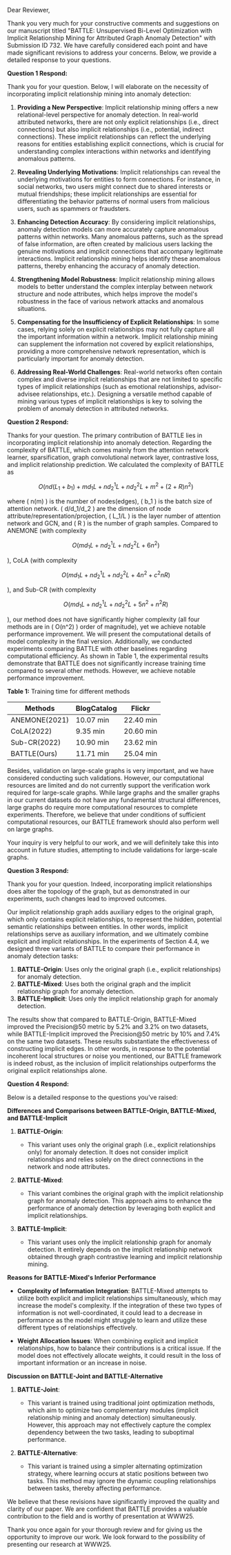 Dear Reviewer,

Thank you very much for your constructive comments and suggestions on our manuscript titled "BATTLE: Unsupervised Bi-Level Optimization with Implicit Relationship Mining for Attributed Graph Anomaly Detection" with Submission ID 732. We have carefully considered each point and have made significant revisions to address your concerns. Below, we provide a detailed response to your questions.

**Question 1 Respond:**

Thank you for your question. Below, I will elaborate on the necessity of incorporating implicit relationship mining into anomaly detection:

1. **Providing a New Perspective**: Implicit relationship mining offers a new relational-level perspective for anomaly detection. In real-world attributed networks, there are not only explicit relationships (i.e., direct connections) but also implicit relationships (i.e., potential, indirect connections). These implicit relationships can reflect the underlying reasons for entities establishing explicit connections, which is crucial for understanding complex interactions within networks and identifying anomalous patterns.

2. **Revealing Underlying Motivations**: Implicit relationships can reveal the underlying motivations for entities to form connections. For instance, in social networks, two users might connect due to shared interests or mutual friendships; these implicit relationships are essential for differentiating the behavior patterns of normal users from malicious users, such as spammers or fraudsters.

3. **Enhancing Detection Accuracy**: By considering implicit relationships, anomaly detection models can more accurately capture anomalous patterns within networks. Many anomalous patterns, such as the spread of false information, are often created by malicious users lacking the genuine motivations and implicit connections that accompany legitimate interactions. Implicit relationship mining helps identify these anomalous patterns, thereby enhancing the accuracy of anomaly detection.

4. **Strengthening Model Robustness**: Implicit relationship mining allows models to better understand the complex interplay between network structure and node attributes, which helps improve the model's robustness in the face of various network attacks and anomalous situations.

5. **Compensating for the Insufficiency of Explicit Relationships**: In some cases, relying solely on explicit relationships may not fully capture all the important information within a network. Implicit relationship mining can supplement the information not covered by explicit relationships, providing a more comprehensive network representation, which is particularly important for anomaly detection.

6. **Addressing Real-World Challenges**: Real-world networks often contain complex and diverse implicit relationships that are not limited to specific types of implicit relationships (such as emotional relationships, advisor-advisee relationships, etc.). Designing a versatile method capable of mining various types of implicit relationships is key to solving the problem of anomaly detection in attributed networks.

**Question 2 Respond:** 

Thanks for your question. The primary contribution of BATTLE lies in incorporating implicit relationship into anomaly detection. Regarding the complexity of BATTLE, which comes mainly from the attention network learner, sparsification, graph convolutional network layer, contrastive loss, and implicit relationship prediction. We calculated the complexity of BATTLE as 

$$
O\left(nd(L_1 + b_1) + md_1L + nd_2^1L + nd_2^2L + m^2 + (2 + R)n^2\right)
$$

where \( n(m) \) is the number of nodes(edges), \( b_1 \) is the batch size of attention network. \( d/d_1/d_2 \) are the dimension of node attribute/representation/projection, \( L_1/L \) is the layer number of attention network and GCN, and \( R \) is the number of graph samples. Compared to ANEMONE (with complexity 

$$
O\left(md_1L + nd_2^1L + nd_2^2L + 6n^2\right)
$$

), CoLA (with complexity 

$$
O\left(md_1L + nd_2^1L + nd_2^2L + 4n^2 + c^2nR\right)
$$

), and Sub-CR (with complexity 

$$
O\left(md_1L + nd_2^1L + nd_2^2L + 5n^2 + n^2R\right)
$$

), our method does not have significantly higher complexity (all four methods are in \( O(n^2) \) order of magnitude), yet we achieve notable performance improvement. We will present the computational details of model complexity in the final version. Additionally, we conducted experiments comparing BATTLE with other baselines regarding computational efficiency. As shown in Table 1, the experimental results demonstrate that BATTLE does not significantly increase training time compared to several other methods. However, we achieve notable performance improvement.

**Table 1:** Training time for different methods

| Methods       | BlogCatalog | Flickr    |
| ------------- | ----------- | --------- |
| ANEMONE(2021) | 10.07 min   | 22.40 min |
| CoLA(2022)    | 9.35 min    | 20.60 min |
| Sub-CR(2022)  | 10.90 min   | 23.62 min |
| BATTLE(Ours)  | 11.71 min   | 25.04 min |

Besides, validation on large-scale graphs is very important, and we have considered conducting such validations. However, our computational resources are limited and do not currently support the verification work required for large-scale graphs. While large graphs and the smaller graphs in our current datasets do not have any fundamental structural differences, large graphs do require more computational resources to complete experiments. Therefore, we believe that under conditions of sufficient computational resources, our BATTLE framework should also perform well on large graphs.

Your inquiry is very helpful to our work, and we will definitely take this into account in future studies, attempting to include validations for large-scale graphs.

**Question 3 Respond:**

Thank you for your question. Indeed, incorporating implicit relationships does alter the topology of the graph, but as demonstrated in our experiments, such changes lead to improved outcomes.

Our implicit relationship graph adds auxiliary edges to the original graph, which only contains explicit relationships, to represent the hidden, potential semantic relationships between entities. In other words, implicit relationships serve as auxiliary information, and we ultimately combine explicit and implicit relationships. In the experiments of Section 4.4, we designed three variants of BATTLE to compare their performance in anomaly detection tasks:

1. **BATTLE-Origin**: Uses only the original graph (i.e., explicit relationships) for anomaly detection.
2. **BATTLE-Mixed**: Uses both the original graph and the implicit relationship graph for anomaly detection.
3. **BATTLE-Implicit**: Uses only the implicit relationship graph for anomaly detection.

The results show that compared to BATTLE-Origin, BATTLE-Mixed improved the Precision@50 metric by 5.2% and 3.2% on two datasets, while BATTLE-Implicit improved the Precision@50 metric by 10% and 7.4% on the same two datasets. These results substantiate the effectiveness of constructing implicit edges. In other words, in response to the potential incoherent local structures or noise you mentioned, our BATTLE framework is indeed robust, as the inclusion of implicit relationships outperforms the original explicit relationships alone.

**Question 4 Respond:**

Below is a detailed response to the questions you've raised:

**Differences and Comparisons between BATTLE-Origin, BATTLE-Mixed, and BATTLE-Implicit**

1. **BATTLE-Origin**:
   - This variant uses only the original graph (i.e., explicit relationships only) for anomaly detection. It does not consider implicit relationships and relies solely on the direct connections in the network and node attributes.

2. **BATTLE-Mixed**:
   - This variant combines the original graph with the implicit relationship graph for anomaly detection. This approach aims to enhance the performance of anomaly detection by leveraging both explicit and implicit relationships.

3. **BATTLE-Implicit**:
   - This variant uses only the implicit relationship graph for anomaly detection. It entirely depends on the implicit relationship network obtained through graph contrastive learning and implicit relationship mining.

**Reasons for BATTLE-Mixed's Inferior Performance**

- **Complexity of Information Integration**: BATTLE-Mixed attempts to utilize both explicit and implicit relationships simultaneously, which may increase the model's complexity. If the integration of these two types of information is not well-coordinated, it could lead to a decrease in performance as the model might struggle to learn and utilize these different types of relationships effectively.

- **Weight Allocation Issues**: When combining explicit and implicit relationships, how to balance their contributions is a critical issue. If the model does not effectively allocate weights, it could result in the loss of important information or an increase in noise.

**Discussion on BATTLE-Joint and BATTLE-Alternative**

1. **BATTLE-Joint**:
   - This variant is trained using traditional joint optimization methods, which aim to optimize two complementary modules (implicit relationship mining and anomaly detection) simultaneously. However, this approach may not effectively capture the complex dependency between the two tasks, leading to suboptimal performance.

2. **BATTLE-Alternative**:
   - This variant is trained using a simpler alternating optimization strategy, where learning occurs at static positions between two tasks. This method may ignore the dynamic coupling relationships between tasks, thereby affecting performance.



We believe that these revisions have significantly improved the quality and clarity of our paper. We are confident that BATTLE provides a valuable contribution to the field and is worthy of presentation at WWW25.

Thank you once again for your thorough review and for giving us the opportunity to improve our work. We look forward to the possibility of presenting our research at WWW25.